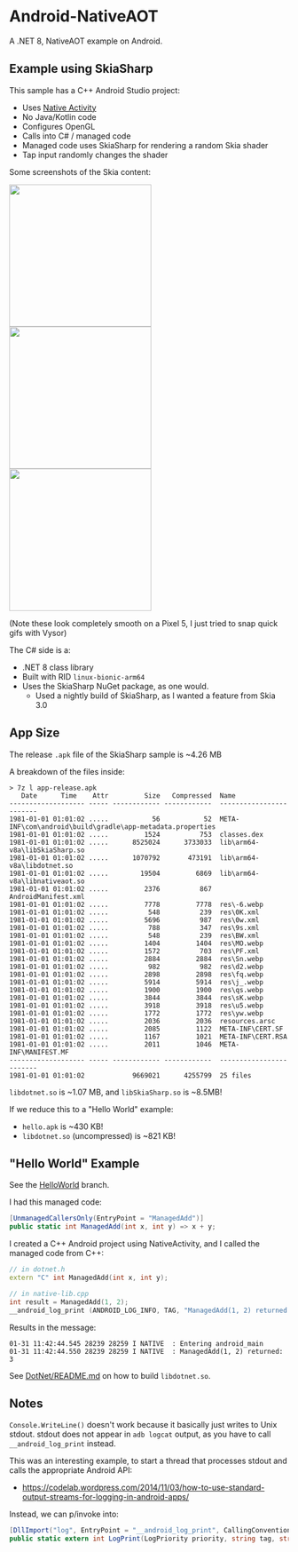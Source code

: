 # Android-NativeAOT

A .NET 8, NativeAOT example on Android.

## Example using SkiaSharp

This sample has a C++ Android Studio project:

* Uses [Native Activity](https://developer.android.com/ndk/samples/sample_na)
* No Java/Kotlin code
* Configures OpenGL
* Calls into C# / managed code
* Managed code uses SkiaSharp for rendering a random Skia shader
* Tap input randomly changes the shader

Some screenshots of the Skia content:

<img width="256" src="docs/screenshot1.gif" />
<img width="256" src="docs/screenshot2.gif" />
<img width="256" src="docs/screenshot3.gif" />

(Note these look completely smooth on a Pixel 5, I just tried to snap quick gifs with Vysor)

The C# side is a:

* .NET 8 class library
* Built with RID `linux-bionic-arm64`
* Uses the SkiaSharp NuGet package, as one would.
  * Used a nightly build of SkiaSharp, as I wanted a feature from Skia 3.0

## App Size

The release `.apk` file of the SkiaSharp sample is ~4.26 MB

A breakdown of the files inside:

```
> 7z l app-release.apk
   Date      Time    Attr         Size   Compressed  Name
------------------- ----- ------------ ------------  ------------------------
1981-01-01 01:01:02 .....           56           52  META-INF\com\android\build\gradle\app-metadata.properties
1981-01-01 01:01:02 .....         1524          753  classes.dex
1981-01-01 01:01:02 .....      8525024      3733033  lib\arm64-v8a\libSkiaSharp.so
1981-01-01 01:01:02 .....      1070792       473191  lib\arm64-v8a\libdotnet.so
1981-01-01 01:01:02 .....        19504         6869  lib\arm64-v8a\libnativeaot.so
1981-01-01 01:01:02 .....         2376          867  AndroidManifest.xml
1981-01-01 01:01:02 .....         7778         7778  res\-6.webp
1981-01-01 01:01:02 .....          548          239  res\0K.xml
1981-01-01 01:01:02 .....         5696          987  res\0w.xml
1981-01-01 01:01:02 .....          788          347  res\9s.xml
1981-01-01 01:01:02 .....          548          239  res\BW.xml
1981-01-01 01:01:02 .....         1404         1404  res\MO.webp
1981-01-01 01:01:02 .....         1572          703  res\PF.xml
1981-01-01 01:01:02 .....         2884         2884  res\Sn.webp
1981-01-01 01:01:02 .....          982          982  res\d2.webp
1981-01-01 01:01:02 .....         2898         2898  res\fq.webp
1981-01-01 01:01:02 .....         5914         5914  res\j_.webp
1981-01-01 01:01:02 .....         1900         1900  res\qs.webp
1981-01-01 01:01:02 .....         3844         3844  res\sK.webp
1981-01-01 01:01:02 .....         3918         3918  res\u5.webp
1981-01-01 01:01:02 .....         1772         1772  res\yw.webp
1981-01-01 01:01:02 .....         2036         2036  resources.arsc
1981-01-01 01:01:02 .....         2085         1122  META-INF\CERT.SF
1981-01-01 01:01:02 .....         1167         1021  META-INF\CERT.RSA
1981-01-01 01:01:02 .....         2011         1046  META-INF\MANIFEST.MF
------------------- ----- ------------ ------------  ------------------------
1981-01-01 01:01:02            9669021      4255799  25 files
```

`libdotnet.so` is ~1.07 MB, and `libSkiaSharp.so` is ~8.5MB!

If we reduce this to a "Hello World" example:

* `hello.apk` is ~430 KB!
* `libdotnet.so` (uncompressed) is ~821 KB!

## "Hello World" Example

See the [HelloWorld](https://github.com/jonathanpeppers/Android-NativeAOT/tree/HelloWorld) branch.

I had this managed code:

```csharp
[UnmanagedCallersOnly(EntryPoint = "ManagedAdd")]
public static int ManagedAdd(int x, int y) => x + y;
```

I created a C++ Android project using NativeActivity, and I called the managed
code from C++:

```c++
// in dotnet.h
extern "C" int ManagedAdd(int x, int y);

// in native-lib.cpp
int result = ManagedAdd(1, 2);
__android_log_print (ANDROID_LOG_INFO, TAG, "ManagedAdd(1, 2) returned: %i", result);
```

Results in the message:

```log
01-31 11:42:44.545 28239 28259 I NATIVE  : Entering android_main
01-31 11:42:44.550 28239 28259 I NATIVE  : ManagedAdd(1, 2) returned: 3
```

See [DotNet/README.md](DotNet/README.md) on how to build `libdotnet.so`.

## Notes

`Console.WriteLine()` doesn't work because it basically just writes to Unix stdout. stdout does not appear in `adb logcat` output, as you have to call `__android_log_print` instead.

This was an interesting example, to start a thread that processes stdout and calls the appropriate Android API:

* https://codelab.wordpress.com/2014/11/03/how-to-use-standard-output-streams-for-logging-in-android-apps/

Instead, we can p/invoke into:

```csharp
[DllImport("log", EntryPoint = "__android_log_print", CallingConvention = CallingConvention.Cdecl)]
public static extern int LogPrint(LogPriority priority, string tag, string format);
```

